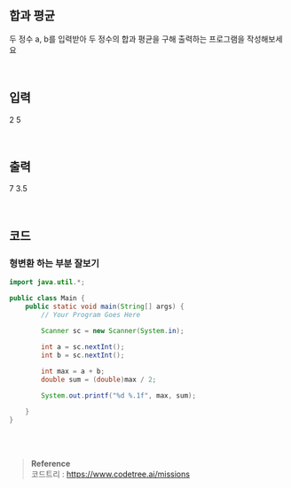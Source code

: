 ## 합과 평균

두 정수 a, b를 입력받아 두 정수의 합과 평균을 구해 출력하는 프로그램을 작성해보세요

<br/>

## 입력

2 5

<br/>


## 출력

7 3.5

<br/>

## 코드 

### 형변환 하는 부분 잘보기

```java
import java.util.*;

public class Main {
    public static void main(String[] args) {
        // Your Program Goes Here

        Scanner sc = new Scanner(System.in);
        
        int a = sc.nextInt();
        int b = sc.nextInt();

        int max = a + b;
        double sum = (double)max / 2;

        System.out.printf("%d %.1f", max, sum);

    }
}
```


<br/><br/>

>**Reference** 
> <br/>
코드트리 : https://www.codetree.ai/missions